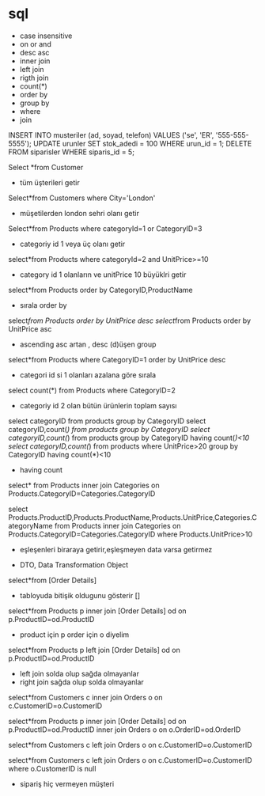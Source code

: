 # sql 
* case insensitive
* on or and 
* desc asc 
* inner join
* left join
* rigth join
* count(*) 
* order by 
* group by 
* where
* join 

INSERT INTO musteriler (ad, soyad, telefon) VALUES ('se', 'ER', '555-555-5555');
UPDATE urunler SET stok_adedi = 100 WHERE urun_id = 1;
DELETE FROM siparisler WHERE siparis_id = 5;

Select *from Customer
* tüm üşterileri getir 

Select*from Customers where City='London'
* müşetilerden london sehri olanı getir

Select*from Products where categoryId=1 or CategoryID=3
* categoriy id 1 veya üç olanı getir

select*from Products where categoryId=2 and UnitPrice>=10
* category id 1 olanların ve  unitPrice 10 büyüklri getir

select*from Products order by CategoryID,ProductName
* sırala order by

select*from Products order by UnitPrice desc
select*from Products order by UnitPrice asc 
* ascending asc artan  , desc (d)üşen
group

select*from Products where CategoryID=1 order by UnitPrice desc
* categori id si 1 olanları azalana göre sırala

select count(*) from Products where CategoryID=2
* categoriy id 2 olan bütün ürünlerin toplam sayısı

select categoryID from products group by CategoryID
select categoryID,count(*) from products group by CategoryID
select categoryID,count(*) from products group by CategoryID having count(*)<10
select categoryID,count(*) from products where UnitPrice>20 group by CategoryID having count(*)<10
 * having count

select*
from Products inner join Categories 
on Products.CategoryID=Categories.CategoryID 

select Products.ProductID,Products.ProductName,Products.UnitPrice,Categories.CategoryName 
from Products inner join Categories 
on Products.CategoryID=Categories.CategoryID 
where Products.UnitPrice>10
* eşleşenleri biraraya getirir,eşleşmeyen data varsa getirmez

* DTO, Data Transformation Object 

select*from [Order Details] 
* tabloyuda bitişik oldugunu gösterir []

select*from Products p inner join [Order Details] od 
on p.ProductID=od.ProductID 
* product için p order için o diyelim 


select*from Products p left join [Order Details] od 
on p.ProductID=od.ProductID
* left join solda olup sağda olmayanlar
* right join sağda olup solda olmayanlar

select*from Customers c inner join Orders o 
on c.CustomerID=o.CustomerID

select*from Products p inner join [Order Details] od
on p.ProductID=od.ProductID
inner join Orders o
on o.OrderID=od.OrderID

select*from Customers c left join Orders o 
on c.CustomerID=o.CustomerID

select*from Customers c left join Orders o 
on c.CustomerID=o.CustomerID
where o.CustomerID is null
* sipariş hiç vermeyen müşteri




